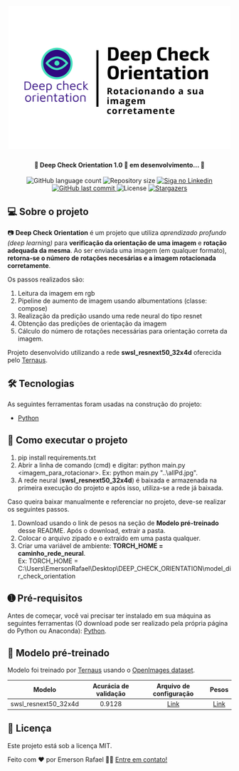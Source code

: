 

<h1 align="center">
    <img alt="Deep Check Orientation" title="#DeepCheckOrientation" src="./assets/banner.png" />
</h1>

<h4 align="center"> 
	🚧 Deep Check Orientation 1.0 🚀 em desenvolvimento... 🚧
</h4>

<p align="center">
  <img alt="GitHub language count" src="https://img.shields.io/github/languages/count/emersonrafaels/deep_check_orientation?color=%2304D361">

  <img alt="Repository size" src="https://img.shields.io/github/repo-size/emersonrafaels/deep_check_orientation">

  	
  <a href="https://www.linkedin.com/in/emerson-rafael/">
    <img alt="Siga no Linkedin" src="https://img.shields.io/badge/LinkedIn-0077B5?style=for-the-badge&logo=linkedin&logoColor=white">
  </a>
	
  
  <a href="https://github.com/emersonrafaels/deep_check_orientation/commits/main">
    <img alt="GitHub last commit" src="https://img.shields.io/github/last-commit/emersonrafaels/deep_check_orientation">
  </a>

  <img alt="License" src="https://img.shields.io/badge/license-MIT-brightgreen">
   <a href="https://github.com/emersonrafaels/deep_check_orientation/stargazers">
    <img alt="Stargazers" src="https://img.shields.io/github/stars/emersonrafaels/deep_check_orientation?style=social">
  </a>
</p>


## 💻 Sobre o projeto

📷 **Deep Check Orientation** é um projeto que utiliza *aprendizado profundo (deep learning)* para **verificação da orientação de uma imagem** e **rotação adequada da mesma**. Ao ser enviada uma imagem (em qualquer formato), **retorna-se o número de rotações necesárias e a imagem rotacionada corretamente**.

Os passos realizados são:
1) Leitura da imagem em rgb
2) Pipeline de aumento de imagem usando albumentations (classe: compose)
3) Realização da predição usando uma rede neural do tipo resnet
4) Obtenção das predições de orientação da imagem
5) Cálculo do número de rotações necessárias para orientação correta da imagem.

Projeto desenvolvido utilizando a rede **swsl_resnext50_32x4d** oferecida pelo [Ternaus].

## 🛠  Tecnologias

As seguintes ferramentas foram usadas na construção do projeto:

- [Python]

## 🚀 Como executar o projeto

1. pip install requirements.txt
2. Abrir a linha de comando (cmd) e digitar: python main.py <imagem_para_rotacionar>. 
Ex: python main.py "..\allPd.jpg".
3. A rede neural (**swsl_resnext50_32x4d**) é baixada e armazenada na primeira execução do projeto e após isso, utiliza-se a rede já baixada. 

Caso queira baixar manualmente e referenciar no projeto, deve-se realizar os seguintes passos.

 1. Download usando o link de pesos na seção de **Modelo pré-treinado** desse README. Após o download, extrair a pasta.
 2. Colocar o arquivo zipado e o extraído em uma pasta qualquer.
 3. Criar uma variável de ambiente: **TORCH_HOME = caminho_rede_neural**.<br>
Ex: TORCH_HOME = C:\Users\EmersonRafael\Desktop\DEEP_CHECK_ORIENTATION\model_dir_check_orientation

## ➊ Pré-requisitos

Antes de começar, você vai precisar ter instalado em sua máquina as seguintes ferramentas (O download pode ser realizado pela própria página do Python ou Anaconda):
[Python](https://www.anaconda.com/products/individual).

## 🧠 Modelo pré-treinado
Modelo foi treinado por [Ternaus] usando o [OpenImages dataset](https://storage.googleapis.com/openimages/web/index.html).

| Modelo        | Acurácia de validação | Arquivo de configuração  | Pesos |
| ------------- |:--------------------:| :------------:| :------: |
| swsl_resnext50_32x4d|0.9128| [Link](check_orientation/configs/2020-11-16.yaml)| [Link](https://github.com/ternaus/check_orientation/releases/download/v0.0.3/2020-11-16_resnext50_32x4d.zip)|

## 📝 Licença

Este projeto está sob a licença MIT.

Feito com ❤️ por Emerson Rafael 👋🏽 [Entre em contato!](https://www.linkedin.com/in/emerson-rafael/)

[Ternaus]: https://github.com/ternaus/check_orientation
[Python]: https://www.python.org/downloads/
